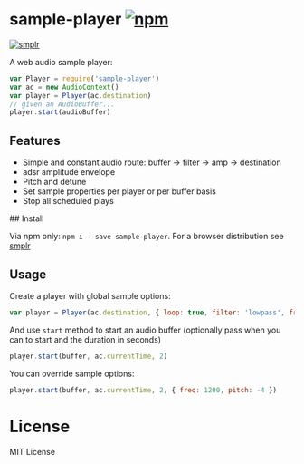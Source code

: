 # sample-player [![npm](https://img.shields.io/npm/v/sample-player.svg)](https://www.npmjs.com/package/sample-player)

[![smplr](https://img.shields.io/badge/smplr-instrument-32bbee.svg)](https://github.com/danigb/smplr)

A web audio sample player:

```js
var Player = require('sample-player')
var ac = new AudioContext()
var player = Player(ac.destination)
// given an AudioBuffer...
player.start(audioBuffer)
```

## Features

- Simple and constant audio route: buffer -> filter -> amp -> destination
- adsr amplitude envelope
- Pitch and detune
- Set sample properties per player or per buffer basis
- Stop all scheduled plays

## Install

Via npm only: `npm i --save sample-player`. For a browser distribution see [smplr](https://github.com/danigb/smplr)

## Usage

Create a player with global sample options:

```js
var player = Player(ac.destination, { loop: true, filter: 'lowpass', freq: 600 })
```

And use `start` method to start an audio buffer (optionally pass when you can to start and the duration in seconds)

```js
player.start(buffer, ac.currentTime, 2)
```

You can override sample options:

```js
player.start(buffer, ac.currentTime, 2, { freq: 1200, pitch: -4 })
```

# License

MIT License
